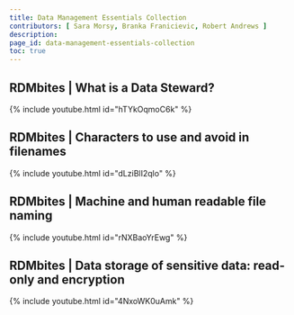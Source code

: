 ```yaml
---
title: Data Management Essentials Collection
contributors: [ Sara Morsy, Branka Franicievic, Robert Andrews ]
description: 
page_id: data-management-essentials-collection
toc: true
---
```




## RDMbites | What is a Data Steward?

{% include youtube.html id="hTYkOqmoC6k" %}

## RDMbites | Characters to use and avoid in filenames

{% include youtube.html id="dLziBlI2qlo" %}

## RDMbites | Machine and human readable file naming

{% include youtube.html id="rNXBaoYrEwg" %}

## RDMbites | Data storage of sensitive data: read-only and encryption

{% include youtube.html id="4NxoWK0uAmk" %}
